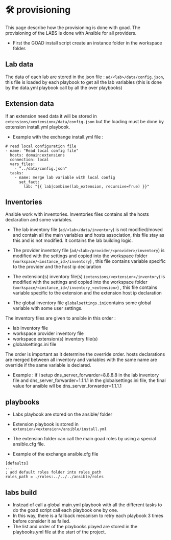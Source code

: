 # 🛠️ provisioning

This page describe how the provisioning is done with goad.
The provisioning of the LABS is done with Ansible for all providers.

- First the GOAD install script create an instance folder in the workspace folder.

## Lab data

The data of each lab are stored in the json file : `ad/<lab>/data/config.json`, this file is loaded by each playbook to get all the lab variables (this is done by the data.yml playbook call by all the over playbooks)

## Extension data

If an extension need data it will be stored in `extensions/<extension>/data/config.json` but the loading must be done by extension install.yml playbook.

- Example with the exchange install.yml file :

```
# read local configuration file
- name: "Read local config file"
  hosts: domain:extensions
  connection: local
  vars_files:
    - "../data/config.json"
  tasks:
    - name: merge lab variable with local config
      set_fact:
        lab: "{{ lab|combine(lab_extension, recursive=True) }}"
```

## Inventories

Ansible work with inventories. Inventories files contains all the hosts declaration and some variables.

- The lab inventory file (`ad/<lab>/data/inventory`) is not modified/moved and contain all the main variables and hosts association, this file stay as this and is not modified. It contains the lab building logic.

- The provider inventory file (`ad/<lab>/provider/<provider>/inventory`) is modified with the settings and copied into the workspace folder (`workspace/<instance_id>/inventory`) , this file contains variable specific to the provider and the host ip declaration

- The extension(s) inventory file(s) (`extensions/<extension>/inventory`) is modified with the settings and copied into the workspace folder (`workspace/<instance_id>/inventory_<extension>`) , this file contains variable specific to the extension and the extension host ip declaration

- The global inventory file `globalsettings.ini`contains some global variable with some user settings.


The inventory files are given to ansible in this order :
- lab inventory file
- workspace provider inventory file
- workspace extension(s) inventory file(s)
- globalsettings.ini file

The order is important as it determine the override order. hosts declarations are merged between all inventory and variables with the same name are override if the same variable is declared. 

- Example : if i setup dns_server_forwarder=8.8.8.8 in the lab inventory file and dns_server_forwarder=1.1.1.1 in the globalsettings.ini file, the final value for ansible wll be dns_server_forwarder=1.1.1.1

## playbooks

- Labs playbook are stored on the ansible/ folder
- Extension playbook is stored in `extension/<extension>/ansible/install.yml`
- The extension folder can call the main goad roles by using a special ansible.cfg file.

- Example of the exchange ansible.cfg file
```
[defaults]
...
; add default roles folder into roles_path
roles_path = ./roles:../../../ansible/roles
```

## labs build

- Instead of call a global main.yml playbook with all the different tasks to do the goad script call each playbook one by one.
- In this way, there is a fallback mecanism to retry each playbook 3 times before consider it as failed.
- The list and order of the playbooks played are stored in the playbooks.yml file at the start of the project.